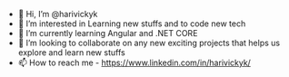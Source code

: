 - 👋 Hi, I’m @harivickyk
- 👀 I’m interested in Learning new stuffs and to code new tech
- 🌱 I’m currently learning Angular and .NET CORE
- 💞️ I’m looking to collaborate on any new exciting projects that helps us explore and learn new stuffs
- 📫 How to reach me - https://www.linkedin.com/in/harivickyk/

<!---
harivickyk/harivickyk is a ✨ special ✨ repository because its `README.md` (this file) appears on your GitHub profile.
You can click the Preview link to take a look at your changes.
--->
